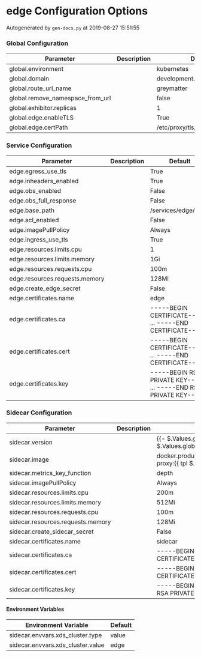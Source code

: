 # edge Configuration Options

Autogenerated by `gen-docs.py` at 2019-08-27 15:51:55

### Global Configuration

|           Parameter            |Description|          Default          |
|--------------------------------|-----------|---------------------------|
|global.environment              |           |kubernetes                 |
|global.domain                   |           |development.deciphernow.com|
|global.route_url_name           |           |greymatter                 |
|global.remove_namespace_from_url|           |false                      |
|global.exhibitor.replicas       |           |                          1|
|global.edge.enableTLS           |           |True                       |
|global.edge.certPath            |           |/etc/proxy/tls/edge        |

### Service Configuration

|          Parameter           |Description|                             Default                             |
|------------------------------|-----------|-----------------------------------------------------------------|
|edge.egress_use_tls           |           |True                                                             |
|edge.inheaders_enabled        |           |True                                                             |
|edge.obs_enabled              |           |False                                                            |
|edge.obs_full_response        |           |False                                                            |
|edge.base_path                |           |/services/edge/0.7.1                                             |
|edge.acl_enabled              |           |False                                                            |
|edge.imagePullPolicy          |           |Always                                                           |
|edge.ingress_use_tls          |           |True                                                             |
|edge.resources.limits.cpu     |           |                                                                1|
|edge.resources.limits.memory  |           |1Gi                                                              |
|edge.resources.requests.cpu   |           |100m                                                             |
|edge.resources.requests.memory|           |128Mi                                                            |
|edge.create_edge_secret       |           |False                                                            |
|edge.certificates.name        |           |edge                                                             |
|edge.certificates.ca          |           |-----BEGIN CERTIFICATE----- ... -----END CERTIFICATE-----        |
|edge.certificates.cert        |           |-----BEGIN CERTIFICATE----- ... -----END CERTIFICATE-----        |
|edge.certificates.key         |           |-----BEGIN RSA PRIVATE KEY----- ... -----END RSA PRIVATE KEY-----|

### Sidecar Configuration

|            Parameter            |Description|                                          Default                                          |
|---------------------------------|-----------|-------------------------------------------------------------------------------------------|
|sidecar.version                  |           |{{- $.Values.global.edge.version \| default $.Values.global.sidecar.version }}              |
|sidecar.image                    |           |docker.production.deciphernow.com/deciphernow/gm-proxy:{{ tpl $.Values.sidecar.version $ }}|
|sidecar.metrics_key_function     |           |depth                                                                                      |
|sidecar.imagePullPolicy          |           |Always                                                                                     |
|sidecar.resources.limits.cpu     |           |200m                                                                                       |
|sidecar.resources.limits.memory  |           |512Mi                                                                                      |
|sidecar.resources.requests.cpu   |           |100m                                                                                       |
|sidecar.resources.requests.memory|           |128Mi                                                                                      |
|sidecar.create_sidecar_secret    |           |False                                                                                      |
|sidecar.certificates.name        |           |sidecar                                                                                    |
|sidecar.certificates.ca          |           |-----BEGIN CERTIFICATE----- ... -----END CERTIFICATE-----                                  |
|sidecar.certificates.cert        |           |-----BEGIN CERTIFICATE----- ... -----END CERTIFICATE-----                                  |
|sidecar.certificates.key         |           |-----BEGIN RSA PRIVATE KEY----- ... -----END RSA PRIVATE KEY-----                          |

#### Environment Variables

|      Environment Variable       |Default|
|---------------------------------|-------|
|sidecar.envvars.xds_cluster.type |value  |
|sidecar.envvars.xds_cluster.value|edge   |


